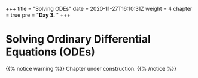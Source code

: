 +++
title = "Solving ODEs"
date = 2020-11-27T16:10:31Z
weight = 4 
chapter = true
pre = "<b>Day 3. </b>"
+++

# Solving Ordinary Differential Equations (ODEs)


{{% notice warning %}}
Chapter under construction.
{{% /notice %}}
